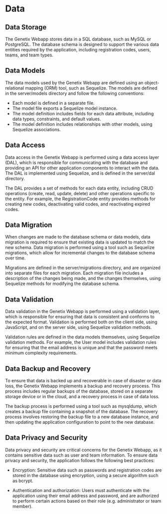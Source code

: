 
# Data

## Data Storage 

The Genetix Webapp stores data in a SQL database, such as MySQL or PostgreSQL. The database schema is designed to support the various data entities required by the application, including registration codes, users, teams, and team types. 

## Data Models 

The data models used by the Genetix Webapp are defined using an object-relational mapping (ORM) tool, such as Sequelize. The models are defined in the server/models directory and follow the following conventions: 

* Each model is defined in a separate file.
* The model file exports a Sequelize model instance.
* The model definition includes fields for each data attribute, including data types, constraints, and default values.
* The model definition includes relationships with other models, using Sequelize associations. 

## Data Access 

Data access in the Genetix Webapp is performed using a data access layer (DAL), which is responsible for communicating with the database and providing an API for other application components to interact with the data. The DAL is implemented using Sequelize, and is defined in the server/dal directory. 

The DAL provides a set of methods for each data entity, including CRUD operations (create, read, update, delete) and other operations specific to the entity. For example, the RegistrationCode entity provides methods for creating new codes, deactivating valid codes, and reactivating expired codes. 

## Data Migration 

When changes are made to the database schema or data models, data migration is required to ensure that existing data is updated to match the new schema. Data migration is performed using a tool such as Sequelize migrations, which allow for incremental changes to the database schema over time. 

Migrations are defined in the server/migrations directory, and are organized into separate files for each migration. Each migration file includes a description of the changes being made, and the changes themselves, using Sequelize methods for modifying the database schema. 

## Data Validation 

Data validation in the Genetix Webapp is performed using a validation layer, which is responsible for ensuring that data is consistent and conforms to the expected format. Validation is performed both on the client side, using JavaScript, and on the server side, using Sequelize validation methods. 

Validation rules are defined in the data models themselves, using Sequelize validation methods. For example, the User model includes validation rules for ensuring that the email address is unique and that the password meets minimum complexity requirements. 

## Data Backup and Recovery 

To ensure that data is backed up and recoverable in case of disaster or data loss, the Genetix Webapp implements a backup and recovery process. This process includes regular backups of the database, stored on a separate storage device or in the cloud, and a recovery process in case of data loss. 

The backup process is performed using a tool such as mysqldump, which creates a backup file containing a snapshot of the database. The recovery process involves restoring the backup file to a new database instance, and then updating the application configuration to point to the new database. 

## Data Privacy and Security 

Data privacy and security are critical concerns for the Genetix Webapp, as it contains sensitive data such as user and team information. To ensure data privacy and security, the application follows the following best practices: 

* Encryption: Sensitive data such as passwords and registration codes are stored in the database using encryption, using a secure algorithm such as bcrypt. 

* Authentication and authorization: Users must authenticate with the application using their email address and password, and are authorized to perform certain actions based on their role (e.g. administrator or team member). 